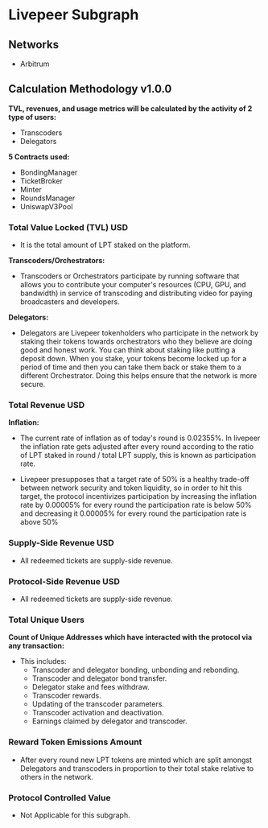 # Livepeer Subgraph

## Networks

- Arbitrum

## Calculation Methodology v1.0.0

**TVL, revenues, and usage metrics will be calculated by the activity of 2 type of users:**

- Transcoders
- Delegators

**5 Contracts used:**

- BondingManager
- TicketBroker
- Minter
- RoundsManager
- UniswapV3Pool

### Total Value Locked (TVL) USD

- It is the total amount of LPT staked on the platform.

**Transcoders/Orchestrators:**

- Transcoders or Orchestrators participate by running software that allows you to contribute your computer's resources (CPU, GPU, and bandwidth) in service of transcoding and distributing video for paying broadcasters and developers.

**Delegators:**

- Delegators are Livepeer tokenholders who participate in the network by staking their tokens towards orchestrators who they believe are doing good and honest work. You can think about staking like putting a deposit down. When you stake, your tokens become locked up for a period of time and then you can take them back or stake them to a different Orchestrator. Doing this helps ensure that the network is more secure.

### Total Revenue USD

**Inflation:**

- The current rate of inflation as of today's round is 0.02355%. In livepeer the inflation rate gets adjusted after every round according to the ratio of LPT staked in round / total LPT supply, this is known as participation rate.

- Livepeer presupposes that a target rate of 50% is a healthy trade-off between network security and token liquidity, so in order to hit this target, the protocol incentivizes participation by increasing the inflation rate by 0.00005% for every round the participation rate is below 50% and decreasing it 0.00005% for every round the participation rate is above 50%

### Supply-Side Revenue USD

- All redeemed tickets are supply-side revenue.

### Protocol-Side Revenue USD

- All redeemed tickets are supply-side revenue.

### Total Unique Users

**Count of Unique Addresses which have interacted with the protocol via any transaction:**

- This includes:
  - Transcoder and delegator bonding, unbonding and rebonding.
  - Transcoder and delegator bond transfer.
  - Delegator stake and fees withdraw.
  - Transcoder rewards.
  - Updating of the transcoder parameters.
  - Transcoder activation and deactivation.
  - Earnings claimed by delegator and transcoder.

### Reward Token Emissions Amount

- After every round new LPT tokens are minted which are split amongst Delegators and transcoders in proportion to their total stake relative to others in the network.

### Protocol Controlled Value

- Not Applicable for this subgraph.
